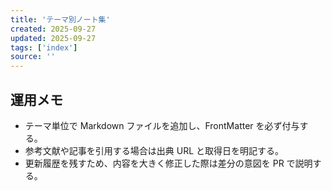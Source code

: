 ```yaml
---
title: 'テーマ別ノート集'
created: 2025-09-27
updated: 2025-09-27
tags: ['index']
source: ''
---
```


## 運用メモ

- テーマ単位で Markdown ファイルを追加し、FrontMatter を必ず付与する。
- 参考文献や記事を引用する場合は出典 URL と取得日を明記する。
- 更新履歴を残すため、内容を大きく修正した際は差分の意図を PR で説明する。
